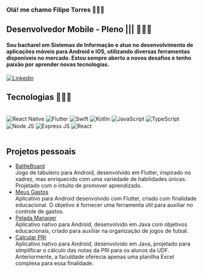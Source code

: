 ### Olá! me chamo Filipe Torres 🙋🏻‍♂️

## Desenvolvedor Mobile - Pleno ||| 👨🏻‍💻

#### Sou bacharel em Sistemas de Informação e atuo no desenvolvimento de aplicações móveis para Android e iOS, utilizando diversas ferramentas disponíveis no mercado. Estou sempre aberto a novos desafios e tenho paixão por aprender novas tecnologias.

[![Linkedin](https://img.shields.io/badge/LinkedIn-0077B5?style=for-the-badge&logo=linkedin&logoColor=white)](https://www.linkedin.com/in/filipe-torres-459918196/)


## Tecnologias 👨🏻‍💻

<div style="display: inline_block">
    <br/>
    <img align="center" alt="React Native" src="https://img.shields.io/badge/React_Native-20232A?style=for-the-badge&logo=react&logoColor=61DAFB">
    <img align="center" alt="Flutter" src="https://img.shields.io/badge/Flutter-02569B?style=for-the-badge&logo=flutter&logoColor=white">
    <img align="center" alt="Swift" src="https://img.shields.io/badge/Swift-FA7343?style=for-the-badge&logo=swift&logoColor=white">
    <img align="center" alt="Kotlin" src="https://img.shields.io/badge/Kotlin-0095D5?&style=for-the-badge&logo=kotlin&logoColor=white">
    <img align="center" alt="JavaScript" src="https://img.shields.io/badge/JavaScript-F7DF1E?style=for-the-badge&logo=javascript&logoColor=black">
    <img align="center" alt="TypeScript" src="https://img.shields.io/badge/TypeScript-007ACC?style=for-the-badge&logo=typescript&logoColor=white">
    <img align="center" alt="Node JS" src="https://img.shields.io/badge/Node.js-43853D?style=for-the-badge&logo=node.js&logoColor=white">
    <img align="center" alt="Express JS" src="https://img.shields.io/badge/Express.js-404D59?style=for-the-badge">
    <img align="center" alt="React" src="https://img.shields.io/badge/React-20232A?style=for-the-badge&logo=react&logoColor=61DAFB">
</div><br/>

## Projetos pessoais

- [BattleBoard](https://play.google.com/store/apps/details?id=com.tecsoftwar.battleboard)<br/>
Jogo de tabuleiro para Android, desenvolvido em Flutter, inspirado no xadrez, mas enriquecido com uma variedade de habilidades únicas. Projetado com o intuito de promover aprendizado.
- [Meus Gastos](https://play.google.com/store/apps/details?id=com.filipetor.flutter_app)<br/>
Aplicativo para Android desenvolvido com Flutter, criado com finalidade educacional. O objetivo é fornecer uma ferramenta útil para auxiliar no controle de gastos.
- [Pelada Manager](https://play.google.com/store/apps/details?id=br.com.filipetor.peladamanager)<br/>
Aplicativo nativo para Android, desenvolvido em Java com objetivos educacionais, criado para auxiliar na organização de jogos de futsal.
- [Calcular PRI](https://play.google.com/store/apps/details?id=com.filipetor.filipe.notasapp)<br/>
Aplicativo nativo para Android, desenvolvido em Java, projetado para simplificar o cálculo das notas da PRI para os alunos da UDF. Anteriormente, a faculdade oferecia apenas uma planilha Excel complexa para essa finalidade.


